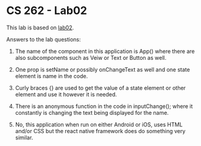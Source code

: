 # CS 262 - Lab02

This lab is based on [lab02](http://cs.calvin.edu/curriculum/cs/262/kvlinden/02management/lab.html).

Answers to the lab questions:

1. The name of the component in this application is App() where there are also subcomponents such as Veiw or Text or Button as well.

2. One prop is setName or possibly onChangeText as well and one state element is name in the code.

3. Curly braces {} are used to get the value of a state element or other element and use it however it is needed.

4. There is an anonymous function in the code in inputChange(); where it constantly is changing the text being displayed for the name.

5. No, this application when run on either Android or iOS, uses HTML and/or CSS but the react native framework does do something very similar.
